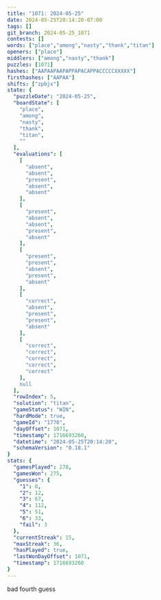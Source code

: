 ```yaml
---
title: "1071: 2024-05-25"
date: 2024-05-25T20:14:20-07:00
tags: []
git_branch: 2024-05-25_1071
contests: []
words: ["place","among","nasty","thank","titan"]
openers: ["place"]
middlers: ["among","nasty","thank"]
puzzles: [1071]
hashes: ["AAPAAPAAPAPPAPACAPPACCCCCXXXXX"]
firsthashes: ["AAPAA"]
shifts: ["zpbjx"]
state: {
  "puzzleDate": "2024-05-25",
  "boardState": [
    "place",
    "among",
    "nasty",
    "thank",
    "titan",
    ""
  ],
  "evaluations": [
    [
      "absent",
      "absent",
      "present",
      "absent",
      "absent"
    ],
    [
      "present",
      "absent",
      "absent",
      "present",
      "absent"
    ],
    [
      "present",
      "present",
      "absent",
      "present",
      "absent"
    ],
    [
      "correct",
      "absent",
      "present",
      "present",
      "absent"
    ],
    [
      "correct",
      "correct",
      "correct",
      "correct",
      "correct"
    ],
    null
  ],
  "rowIndex": 5,
  "solution": "titan",
  "gameStatus": "WIN",
  "hardMode": true,
  "gameId": "1770",
  "dayOffset": 1071,
  "timestamp": 1716693260,
  "datetime": "2024-05-25T20:14:20",
  "schemaVersion": "0.18.1"
}
stats: {
  "gamesPlayed": 278,
  "gamesWon": 275,
  "guesses": {
    "1": 0,
    "2": 12,
    "3": 67,
    "4": 112,
    "5": 51,
    "6": 33,
    "fail": 3
  },
  "currentStreak": 15,
  "maxStreak": 36,
  "hasPlayed": true,
  "lastWonDayOffset": 1071,
  "timestamp": 1716693260
}
---
```

<!-- more -->
bad fourth guess
